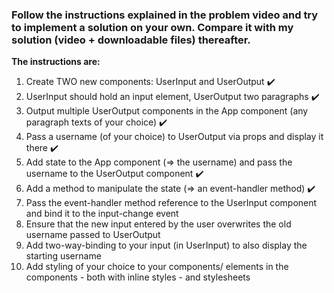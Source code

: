 ### Follow the instructions explained in the problem video and try to implement a solution on your own. Compare it with my solution (video + downloadable files) thereafter.

**The instructions are:**

1. Create TWO new components: UserInput and UserOutput :heavy_check_mark:
2. UserInput should hold an input element, UserOutput two paragraphs :heavy_check_mark:
3. Output multiple UserOutput components in the App component (any paragraph texts of your choice) :heavy_check_mark:
4. Pass a username (of your choice) to UserOutput via props and display it there :heavy_check_mark:
5. Add state to the App component (=> the username) and pass the username to the UserOutput component :heavy_check_mark:
6. Add a method to manipulate the state (=> an event-handler method) :heavy_check_mark:
7. Pass the event-handler method reference to the UserInput component and bind it to the input-change event
8. Ensure that the new input entered by the user overwrites the old username passed to UserOutput
9. Add two-way-binding to your input (in UserInput) to also display the starting username
10. Add styling of your choice to your components/ elements in the components - both with inline styles - and stylesheets
